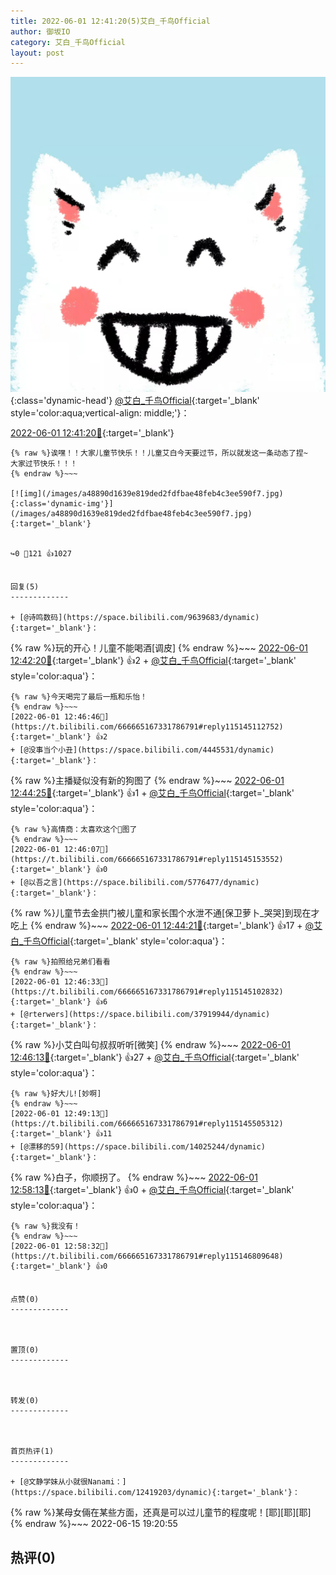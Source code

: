 ```yaml
---
title: 2022-06-01 12:41:20(5)艾白_千鸟Official
author: 御坂IO
category: 艾白_千鸟Official
layout: post
---
```


![img](/images/9ae8b9445fd0665cc014d9080156a45271be73c6.jpg){:class='dynamic-head'}
[@艾白_千鸟Official](https://space.bilibili.com/334537711/dynamic){:target='_blank' style='color:aqua;vertical-align: middle;'}：

[2022-06-01 12:41:20🔗](https://t.bilibili.com/666665167331786791){:target='_blank'}

~~~
{% raw %}诶嘿！！大家儿童节快乐！！儿童艾白今天要过节，所以就发这一条动态了捏~
大家过节快乐！！！
{% endraw %}~~~

[![img](/images/a48890d1639e819ded2fdfbae48feb4c3ee590f7.jpg){:class='dynamic-img'}](/images/a48890d1639e819ded2fdfbae48feb4c3ee590f7.jpg){:target='_blank'}


↪️0 💬121 👍1027


回复(5)
-------------

+ [@诗鸣数码](https://space.bilibili.com/9639683/dynamic){:target='_blank'}：
~~~
{% raw %}玩的开心！儿童不能喝酒[调皮]
{% endraw %}~~~
[2022-06-01 12:42:20🔗](https://t.bilibili.com/666665167331786791#reply115144733136){:target='_blank'} 👍2
    + [@艾白_千鸟Official](https://space.bilibili.com/334537711/dynamic){:target='_blank' style='color:aqua'}：
~~~
{% raw %}今天喝完了最后一瓶和乐怡！
{% endraw %}~~~
[2022-06-01 12:46:46🔗](https://t.bilibili.com/666665167331786791#reply115145112752){:target='_blank'} 👍2
+ [@没事当个小丑](https://space.bilibili.com/4445531/dynamic){:target='_blank'}：
~~~
{% raw %}主播疑似没有新的狗图了
{% endraw %}~~~
[2022-06-01 12:44:25🔗](https://t.bilibili.com/666665167331786791#reply115144848016){:target='_blank'} 👍1
    + [@艾白_千鸟Official](https://space.bilibili.com/334537711/dynamic){:target='_blank' style='color:aqua'}：
~~~
{% raw %}高情商：太喜欢这个🐶图了
{% endraw %}~~~
[2022-06-01 12:46:07🔗](https://t.bilibili.com/666665167331786791#reply115145153552){:target='_blank'} 👍0
+ [@以吾之言](https://space.bilibili.com/5776477/dynamic){:target='_blank'}：
~~~
{% raw %}儿童节去金拱门被儿童和家长围个水泄不通[保卫萝卜_哭哭]到现在才吃上
{% endraw %}~~~
[2022-06-01 12:44:21🔗](https://t.bilibili.com/666665167331786791#reply115144916480){:target='_blank'} 👍17
    + [@艾白_千鸟Official](https://space.bilibili.com/334537711/dynamic){:target='_blank' style='color:aqua'}：
~~~
{% raw %}拍照给兄弟们看看
{% endraw %}~~~
[2022-06-01 12:46:33🔗](https://t.bilibili.com/666665167331786791#reply115145102832){:target='_blank'} 👍6
+ [@rterwers](https://space.bilibili.com/37919944/dynamic){:target='_blank'}：
~~~
{% raw %}小艾白叫句叔叔听听[微笑]
{% endraw %}~~~
[2022-06-01 12:46:13🔗](https://t.bilibili.com/666665167331786791#reply115145157680){:target='_blank'} 👍27
    + [@艾白_千鸟Official](https://space.bilibili.com/334537711/dynamic){:target='_blank' style='color:aqua'}：
~~~
{% raw %}好大儿![妙啊]
{% endraw %}~~~
[2022-06-01 12:49:13🔗](https://t.bilibili.com/666665167331786791#reply115145505312){:target='_blank'} 👍11
+ [@漂移的59](https://space.bilibili.com/14025244/dynamic){:target='_blank'}：
~~~
{% raw %}白子，你顺拐了。
{% endraw %}~~~
[2022-06-01 12:58:13🔗](https://t.bilibili.com/666665167331786791#reply115146637024){:target='_blank'} 👍0
    + [@艾白_千鸟Official](https://space.bilibili.com/334537711/dynamic){:target='_blank' style='color:aqua'}：
~~~
{% raw %}我没有！
{% endraw %}~~~
[2022-06-01 12:58:32🔗](https://t.bilibili.com/666665167331786791#reply115146809648){:target='_blank'} 👍0


点赞(0)
-------------



置顶(0)
-------------



转发(0)
-------------



首页热评(1)
-------------

+ [@文静学妹从小就很Nanami：](https://space.bilibili.com/12419203/dynamic){:target='_blank'}：
~~~
{% raw %}某母女倆在某些方面，还真是可以过儿童节的程度呢！[耶][耶][耶]
{% endraw %}~~~
2022-06-15 19:20:55


热评(0)
-------------



